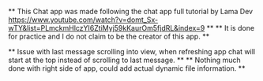 ** This Chat app was made following the chat app full tutorial by Lama Dev https://www.youtube.com/watch?v=domt_Sx-wTY&list=PLmckmHlczYI6ZtiMyj59kKaurOm5fjdRL&index=9 **
** It is done for practice and I do not claim to be the creator of this app. **


** Issue with last message scrolling into view, when refreshing app chat will start at the top instead of scrolling to last message. **
** Nothing much done with right side of app, could add actual dynamic file information. **
